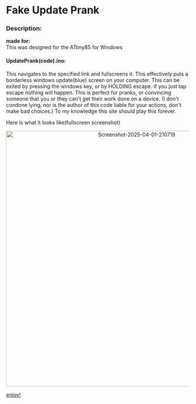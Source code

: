 # Fake Update Prank
### Description:

**made for:**<br>
This was designed for the ATtiny85 for Windows<br>

#### UpdatePrank(code).ino:<br>
This navigates to the specified link and fullscreens it. This effectively puts a borderless windows update(blue) screen on your computer. This can be exited by pressing the windows key, or by HOLDING escape. if you just tap escape nothing will happen. This is perfect for pranks, or convincing someone that you or they can't get their work done on a device. (I don't condone lying, nor is the author of this code liable for your actions, don't make bad choices.) To my knowledge this site should play this forever.<br>

Here is what it looks like(fullscreen screenshot)
<p align="center">
<a href="https://ibb.co/Pvj2R9NS"><img src="https://i.ibb.co/RkbX1B95/Screenshot-2025-04-01-210719.png" alt="Screenshot-2025-04-01-210719" border="0" width=700>
</p>
enjoy!
